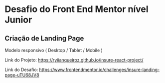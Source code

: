 # Desafio do Front End Mentor nível Junior
## Criação de Landing Page

Modelo responsivo ( Desktop / Tablet / Mobile )

Link do Projeto: https://ryiianqueiroz.github.io/insure-react-project/

Link do Desafio: https://www.frontendmentor.io/challenges/insure-landing-page-uTU68JV8
